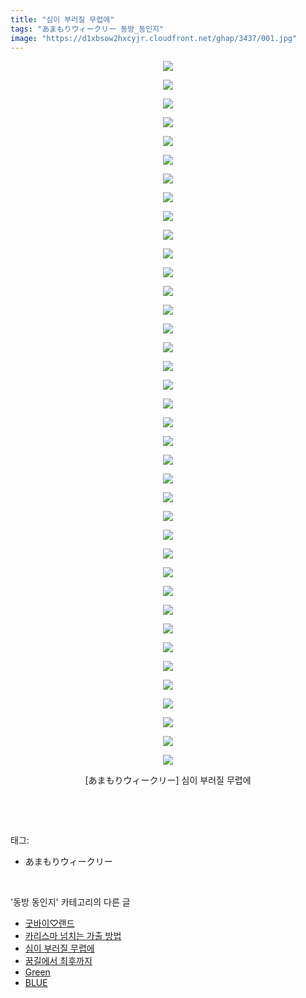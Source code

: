 ```yaml
---
title: "심이 부러질 무렵에"
tags: "あまもりウィークリー 동방_동인지"
image: "https://d1xbsow2hxcyjr.cloudfront.net/ghap/3437/001.jpg"
---
```

<div class="article">
<p style="text-align: center; clear: none; float: none;"><img src="{{ site.imgserver10 }}/ghap/3437/001.jpg"/></p>
<p style="text-align: center; clear: none; float: none;"><img src="{{ site.imgserver10 }}/ghap/3437/002.jpg"/></p>
<p style="text-align: center; clear: none; float: none;"><img src="{{ site.imgserver10 }}/ghap/3437/003.jpg"/></p>
<p style="text-align: center; clear: none; float: none;"><img src="{{ site.imgserver10 }}/ghap/3437/004.jpg"/></p>
<p style="text-align: center; clear: none; float: none;"><img src="{{ site.imgserver10 }}/ghap/3437/005.jpg"/></p>
<p style="text-align: center; clear: none; float: none;"><img src="{{ site.imgserver10 }}/ghap/3437/006.jpg"/></p>
<p style="text-align: center; clear: none; float: none;"><img src="{{ site.imgserver10 }}/ghap/3437/007.jpg"/></p>
<p style="text-align: center; clear: none; float: none;"><img src="{{ site.imgserver10 }}/ghap/3437/008.jpg"/></p>
<p style="text-align: center; clear: none; float: none;"><img src="{{ site.imgserver10 }}/ghap/3437/009.jpg"/></p>
<p style="text-align: center; clear: none; float: none;"><img src="{{ site.imgserver10 }}/ghap/3437/010.jpg"/></p>
<p style="text-align: center; clear: none; float: none;"><img src="{{ site.imgserver10 }}/ghap/3437/011.jpg"/></p>
<p style="text-align: center; clear: none; float: none;"><img src="{{ site.imgserver10 }}/ghap/3437/012.jpg"/></p>
<p style="text-align: center; clear: none; float: none;"><img src="{{ site.imgserver10 }}/ghap/3437/013.jpg"/></p>
<p style="text-align: center; clear: none; float: none;"><img src="{{ site.imgserver10 }}/ghap/3437/014.jpg"/></p>
<p style="text-align: center; clear: none; float: none;"><img src="{{ site.imgserver10 }}/ghap/3437/015.jpg"/></p>
<p style="text-align: center; clear: none; float: none;"><img src="{{ site.imgserver10 }}/ghap/3437/016.jpg"/></p>
<p style="text-align: center; clear: none; float: none;"><img src="{{ site.imgserver10 }}/ghap/3437/017.jpg"/></p>
<p style="text-align: center; clear: none; float: none;"><img src="{{ site.imgserver10 }}/ghap/3437/018.jpg"/></p>
<p style="text-align: center; clear: none; float: none;"><img src="{{ site.imgserver10 }}/ghap/3437/019.jpg"/></p>
<p style="text-align: center; clear: none; float: none;"><img src="{{ site.imgserver10 }}/ghap/3437/020.jpg"/></p>
<p style="text-align: center; clear: none; float: none;"><img src="{{ site.imgserver10 }}/ghap/3437/021.jpg"/></p>
<p style="text-align: center; clear: none; float: none;"><img src="{{ site.imgserver10 }}/ghap/3437/022.jpg"/></p>
<p style="text-align: center; clear: none; float: none;"><img src="{{ site.imgserver10 }}/ghap/3437/023.jpg"/></p>
<p style="text-align: center; clear: none; float: none;"><img src="{{ site.imgserver10 }}/ghap/3437/024.jpg"/></p>
<p style="text-align: center; clear: none; float: none;"><img src="{{ site.imgserver10 }}/ghap/3437/025.jpg"/></p>
<p style="text-align: center; clear: none; float: none;"><img src="{{ site.imgserver10 }}/ghap/3437/026.jpg"/></p>
<p style="text-align: center; clear: none; float: none;"><img src="{{ site.imgserver10 }}/ghap/3437/027.jpg"/></p>
<p style="text-align: center; clear: none; float: none;"><img src="{{ site.imgserver10 }}/ghap/3437/028.jpg"/></p>
<p style="text-align: center; clear: none; float: none;"><img src="{{ site.imgserver10 }}/ghap/3437/029.jpg"/></p>
<p style="text-align: center; clear: none; float: none;"><img src="{{ site.imgserver10 }}/ghap/3437/030.jpg"/></p>
<p style="text-align: center; clear: none; float: none;"><img src="{{ site.imgserver10 }}/ghap/3437/031.jpg"/></p>
<p style="text-align: center; clear: none; float: none;"><img src="{{ site.imgserver10 }}/ghap/3437/032.jpg"/></p>
<p style="text-align: center; clear: none; float: none;"><img src="{{ site.imgserver10 }}/ghap/3437/033.jpg"/></p>
<p style="text-align: center; clear: none; float: none;"><img src="{{ site.imgserver10 }}/ghap/3437/034.jpg"/></p>
<p style="text-align: center; clear: none; float: none;"><img src="{{ site.imgserver10 }}/ghap/3437/035.jpg"/></p>
<p style="text-align: center; clear: none; float: none;"><img src="{{ site.imgserver10 }}/ghap/3437/036.jpg"/></p>
<p style="text-align: center; clear: none; float: none;"><img src="{{ site.imgserver10 }}/ghap/3437/037.jpg"/></p>
<p style="text-align: center; clear: none; float: none;"><img src="{{ site.imgserver10 }}/ghap/3437/038.jpg"/></p>
<p style="text-align: center; clear: none; float: none;">[あまもりウィークリー] 심이 부러질 무렵에</p>
<p><br/></p>
</div><br/>
<div class="tagTrail">
<p>태그: </p>
<ul>
<li>あまもりウィークリー</li>
</ul>
</div><br/>
<div class="another">
<p>'동방 동인지' 카테고리의 다른 글</p>
<ul>
<li><a href="/ghap_3441">굿바이♡랜드</a></li>
<li><a href="/ghap_3439">카리스마 넘치는 가출 방법</a></li>
<li><a href="/ghap_3437">심이 부러질 무렵에</a></li>
<li><a href="/ghap_3436">꿈길에서 최후까지</a></li>
<li><a href="/ghap_3419">Green</a></li>
<li><a href="/ghap_3418">BLUE</a></li>
</ul>
</div><br/>
<div class="cb_module cb_fluid">
<div class="cb_wrt cb_profile">
</div><!-- commentList close -->
</div><br/>
